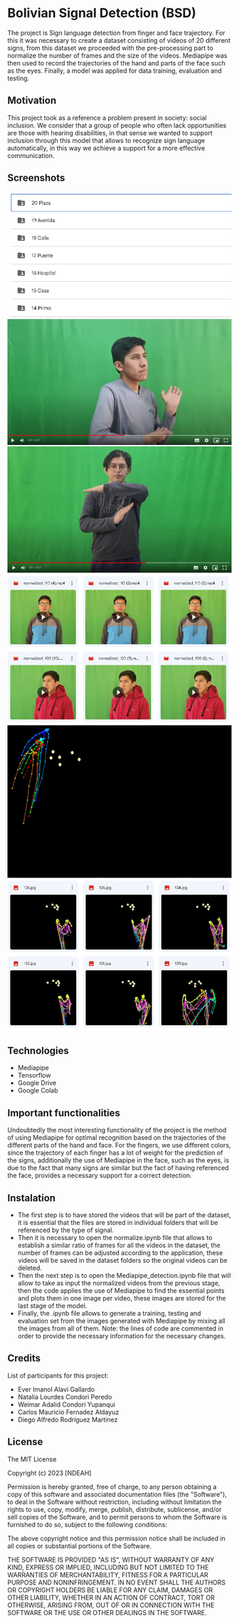 # Bolivian Signal Detection (BSD)
The project is Sign language detection from finger and face trajectory. For this it was necessary to create a dataset consisting of videos of 20 different signs, from this dataset we proceeded with the pre-processing part to normalize the number of frames and the size of the videos.  Mediapipe was then used to record the trajectories of the hand and parts of the face such as the eyes. Finally, a model was applied for data training, evaluation and testing.

## Motivation
This project took as a reference a problem present in society: social inclusion. We consider that a group of people who often lack opportunities are those with hearing disabilities, in that sense we wanted to support inclusion through this model that allows to recognize sign language automatically, in this way we achieve a support for a more effective communication.

## Screenshots

![Video first](Preview3.png)
![Video first](Preview1.png)
![Video first](Preview2.png)
![Video first](Preview6.png)
![Video first](Preview5.png)
![Video first](Preview4.png)


## Technologies
- Mediapipe
- Tensorflow 
- Google Drive
- Google Colab

## Important functionalities
Undoubtedly the most interesting functionality of the project is the method of using Mediapipe for optimal recognition based on the trajectories of the different parts of the hand and face. For the fingers, we use different colors, since the trajectory of each finger has a lot of weight for the prediction of the signs, additionally the use of Mediapipe in the face, such as the eyes, is due to the fact that many signs are similar but the fact of having referenced the face, provides a necessary support for a correct detection.

## Instalation
- The first step is to have stored the videos that will be part of the dataset, it is essential that the files are stored in individual folders that will be referenced by the type of signal.
- Then it is necessary to open the normalize.ipynb file that allows to establish a similar ratio of frames for all the videos in the dataset, the number of frames can be adjusted according to the application, these videos will be saved in the dataset folders so the original videos can be deleted.
- Then the next step is to open the Mediapipe_detection.ipynb file that will allow to take as input the normalized videos from the previous stage, then the code applies the use of Mediapipe to find the essential points and plots them in one image per video, these images are stored for the last stage of the model.
- Finally, the .ipynb file allows to generate a training, testing and evaluation set from the images generated with Mediapipe by mixing all the images from all of them. Note: the lines of code are commented in order to provide the necessary information for the necessary changes.

## Credits
List of participants for this project:
- Ever Imanol Alavi Gallardo
- Natalia Lourdes Condori Peredo
- Weimar Adalid Condori Yupanqui
- Carlos Mauricio Fernadez Aldayuz
- Diego Alfredo Rodríguez Martinez

## License

The MIT License

Copyright (c) 2023 [NDEAH]

Permission is hereby granted, free of charge, to any person obtaining a copy
of this software and associated documentation files (the "Software"), to deal
in the Software without restriction, including without limitation the rights
to use, copy, modify, merge, publish, distribute, sublicense, and/or sell
copies of the Software, and to permit persons to whom the Software is
furnished to do so, subject to the following conditions:

The above copyright notice and this permission notice shall be included in
all copies or substantial portions of the Software.

THE SOFTWARE IS PROVIDED "AS IS", WITHOUT WARRANTY OF ANY KIND, EXPRESS OR
IMPLIED, INCLUDING BUT NOT LIMITED TO THE WARRANTIES OF MERCHANTABILITY,
FITNESS FOR A PARTICULAR PURPOSE AND NONINFRINGEMENT. IN NO EVENT SHALL THE
AUTHORS OR COPYRIGHT HOLDERS BE LIABLE FOR ANY CLAIM, DAMAGES OR OTHER
LIABILITY, WHETHER IN AN ACTION OF CONTRACT, TORT OR OTHERWISE, ARISING FROM,
OUT OF OR IN CONNECTION WITH THE SOFTWARE OR THE USE OR OTHER DEALINGS IN
THE SOFTWARE.
